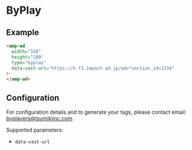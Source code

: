 <!---
Copyright 2019 The AMP HTML Authors. All Rights Reserved.

Licensed under the Apache License, Version 2.0 (the "License");
you may not use this file except in compliance with the License.
You may obtain a copy of the License at

      http://www.apache.org/licenses/LICENSE-2.0

Unless required by applicable law or agreed to in writing, software
distributed under the License is distributed on an "AS-IS" BASIS,
WITHOUT WARRANTIES OR CONDITIONS OF ANY KIND, either express or implied.
See the License for the specific language governing permissions and
limitations under the License.
-->

# ByPlay

## Example

```html
<amp-ad
  width="320"
  height="180"
  type="byplay"
  data-vast-url="https://h.f1.impact-ad.jp/adv?section_id=1234"
>
</amp-ad>
```

## Configuration

For configuration details and to generate your tags, please contact email: [byplayers@tsumikiinc.com](mailto:byplayers@tsumikiinc.com).

Supported parameters:

- `data-vast-url`
